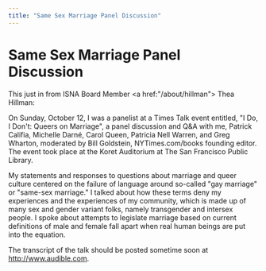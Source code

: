 ```yaml
---
title: "Same Sex Marriage Panel Discussion"
---
```


# Same Sex Marriage Panel Discussion

This just in from ISNA Board Member <a href:"/about/hillman"> Thea Hillman</a>:  
  
On Sunday, October 12, I was a panelist at a Times Talk event entitled, "I Do, I Don't: Queers on Marriage", a panel discussion and Q&A with me, Patrick Califia, Michelle Darné, Carol Queen, Patricia Nell Warren, and Greg Wharton, moderated by Bill Goldstein, NYTimes.com/books founding editor. The event took place at the Koret Auditorium at The San Francisco Public Library.  
  
My statements and responses to questions about marriage and queer culture centered on the failure of language around so-called "gay marriage" or "same-sex marriage." I talked about how these terms deny my experiences and the experiences of my community, which is made up of many sex and gender variant folks, namely transgender and intersex people. I spoke about attempts to legislate marriage based on current definitions of male and female fall apart when real human beings are put into the equation.  
  
The transcript of the talk should be posted sometime soon at http://www.audible.com.